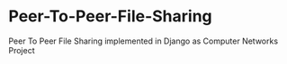 # Peer-To-Peer-File-Sharing
Peer To Peer File Sharing implemented in Django as Computer Networks Project
